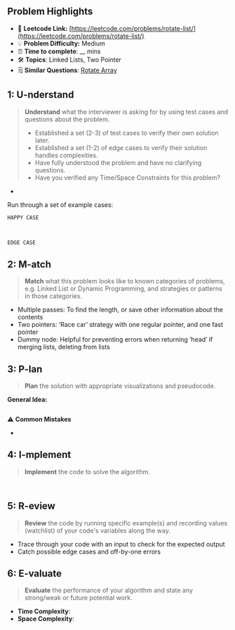 ## Problem Highlights

* 🔗 **Leetcode Link:** [https://leetcode.com/problems/rotate-list/](https://leetcode.com/problems/rotate-list/)
* 💡 **Problem Difficulty:** Medium
* ⏰ **Time to complete**: __ mins
* 🛠️ **Topics**: Linked Lists, Two Pointer
* 🗒️ **Similar Questions**: [Rotate Array](https://leetcode.com/problems/rotate-array/)
    
## 1: U-nderstand
 
> **Understand** what the interviewer is asking for by using test cases and questions about the problem.
> 
> - Established a set (2-3) of test cases to verify their own solution later.
> - Established a set (1-2) of edge cases to verify their solution handles complexities.
> - Have fully understood the problem and have no clarifying questions.
> - Have you verified any Time/Space Constraints for this problem?

- 


Run through a set of example cases:

```markdown
HAPPY CASE



EDGE CASE

```   
    
## 2: M-atch

> **Match** what this problem looks like to known categories of problems, e.g. Linked List or Dynamic Programming, and strategies or patterns in those categories.

- Multiple passes: To find the length, or save other information about the contents
- Two pointers: ‘Race car’ strategy with one regular pointer, and one fast pointer
- Dummy node: Helpful for preventing errors when returning ‘head’ if merging lists, deleting from lists

## 3: P-lan

> **Plan** the solution with appropriate visualizations and pseudocode.

**General Idea:** 

```markdown

```

⚠️ **Common Mistakes**

* 
## 4: I-mplement

> **Implement** the code to solve the algorithm.

```python

```
```java

```
    
## 5: R-eview

> **Review** the code by running specific example(s) and recording values (watchlist) of your code's variables along the way.

- Trace through your code with an input to check for the expected output
- Catch possible edge cases and off-by-one errors

## 6: E-valuate

> **Evaluate** the performance of your algorithm and state any strong/weak or future potential work.
    
* **Time Complexity**: 
* **Space Complexity**: 
